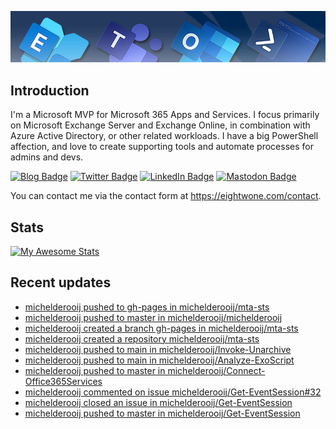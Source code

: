 ![Banner](assets/Metro_v6_Banner_GitHub.jpg)

## Introduction
I'm a Microsoft MVP for Microsoft 365 Apps and Services. I focus primarily on Microsoft Exchange Server and Exchange Online, 
in combination with Azure Active Directory, or other related workloads. I have a big PowerShell affection, and love to create 
supporting tools and automate processes for admins and devs.

<a href="https://eightwone.com"><img src="https://img.shields.io/badge/-Blog-blue?style=for-the-badge&logo=wordpress&logoColor=white" alt="Blog Badge"/></a>
<a href="https://twitter.com/mderooij"><img src="https://img.shields.io/badge/Twitter-blue?style=for-the-badge&logo=twitter&logoColor=white" alt="Twitter Badge"/></a>
<a href="https://nl.linkedin.com/in/michelderooij"><img src="https://img.shields.io/badge/LinkedIn-blue?style=for-the-badge&logo=linkedin&logoColor=white" alt="LinkedIn Badge"/></a>
<a rel="me" href="https://mastodon.cloud/@mderooij"><img src="https://img.shields.io/badge/-Mastodon-blueviolet?style=for-the-badge&logo=mastodon&logoColor=white" alt="Mastodon Badge"/></a>

You can contact me via the contact form at https://eightwone.com/contact.

## Stats
[![My Awesome Stats](https://awesome-github-stats.azurewebsites.net/user-stats/michelderooij?cardType=level&theme=github-dark&preferLogin=false)](https://git.io/awesome-stats-card)

## Recent updates
<!-- LATESTACTIVITY:START -->
- [michelderooij pushed to gh-pages in michelderooij/mta-sts](https://github.com/michelderooij/mta-sts/compare/77589fbafc...b20b5b940a)
- [michelderooij pushed to master in michelderooij/michelderooij](https://github.com/michelderooij/michelderooij/compare/e78de0e173...6580f0e6dd)
- [michelderooij created a branch gh-pages in michelderooij/mta-sts](https://github.com/michelderooij/mta-sts/compare/gh-pages)
- [michelderooij created a repository michelderooij/mta-sts](https://github.com/michelderooij/mta-sts//)
- [michelderooij pushed to main in michelderooij/Invoke-Unarchive](https://github.com/michelderooij/Invoke-Unarchive/compare/e88cc56fd8...3186afb4bc)
- [michelderooij pushed to main in michelderooij/Analyze-ExoScript](https://github.com/michelderooij/Analyze-ExoScript/compare/cdb19280f1...9efa0f7258)
- [michelderooij pushed to master in michelderooij/Connect-Office365Services](https://github.com/michelderooij/Connect-Office365Services/compare/c992110d24...4508f09e23)
- [michelderooij commented on issue michelderooij/Get-EventSession#32](https://github.com/michelderooij/Get-EventSession/issues/32#issuecomment-1708862431)
- [michelderooij closed an issue in michelderooij/Get-EventSession](https://github.com/michelderooij/Get-EventSession/issues/32)
- [michelderooij pushed to master in michelderooij/Get-EventSession](https://github.com/michelderooij/Get-EventSession/compare/9b0bf4eccd...8134d60015)
<!-- LATESTACTIVITY:END -->
